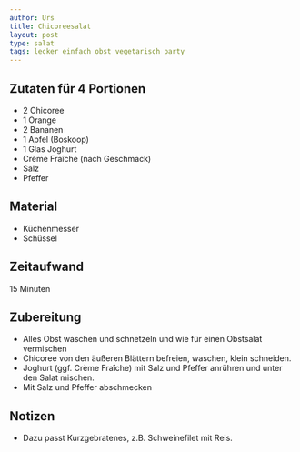 ```yaml
---
author: Urs
title: Chicoreesalat
layout: post
type: salat
tags: lecker einfach obst vegetarisch party
---
```

## Zutaten für 4 Portionen
 * 2 Chicoree
 * 1 Orange
 * 2 Bananen
 * 1 Apfel (Boskoop)
 * 1 Glas Joghurt
 * Crème Fraîche (nach Geschmack)
 * Salz
 * Pfeffer

## Material
 * Küchenmesser
 * Schüssel
 
## Zeitaufwand
 15 Minuten

## Zubereitung
 * Alles Obst waschen und schnetzeln und wie für einen Obstsalat vermischen
 * Chicoree von den äußeren Blättern befreien, waschen, klein schneiden.
 * Joghurt (ggf. Crème Fraîche) mit Salz und Pfeffer anrühren und unter den Salat mischen.
 * Mit Salz und Pfeffer abschmecken

## Notizen
 * Dazu passt Kurzgebratenes, z.B. Schweinefilet mit Reis.